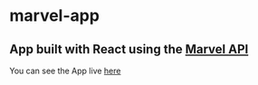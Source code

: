 # marvel-app
## App built with React using the <a href="https://developer.marvel.com/" >Marvel API</a>
You can see the App live <a href="https://marvel-application.herokuapp.com/" >here</a>
